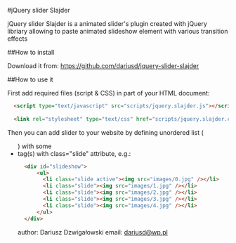 #jQuery slider Slajder

jQuery slider Slajder is a animated slider's plugin created with jQuery libriary allowing to paste animated slideshow element with various transition effects

##How to install

Download it from: <https://github.com/dariusd/jquery-slider-slajder>

##How to use it

First add required files (script & CSS) in **<head>** part of your HTML document:

```html
  <script type="text/javascript" src="scripts/jquery.slajder.js"></script>
        
  <link rel="stylesheet" type="text/css" href="scripts/jquery.slajder.css" />
```

Then you can add slider to your website by defining unordered list (<ul>) with some <li> tag(s) with class="slide" attribute, e.g.:
```html
  <div id="slideshow">
      <ul>
        <li class="slide active"><img src="images/0.jpg" /></li>
        <li class="slide"><img src="images/1.jpg" /></li>
        <li class="slide"><img src="images/2.jpg" /></li>
        <li class="slide"><img src="images/3.jpg" /></li>
        <li class="slide"><img src="images/4.jpg" /></li>
      </ul>
  </div>
```         

author: Dariusz Dzwigałowski
email: dariusd@wp.pl